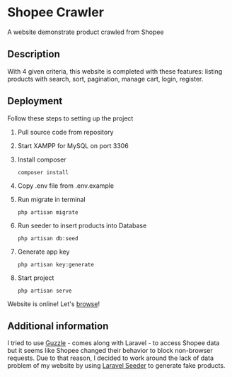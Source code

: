 # Shopee Crawler
 A website demonstrate product crawled from Shopee

## **Description**
With 4 given criteria, this website is completed with these features: listing products with search, sort, pagination, manage cart, login, register.

## **Deployment**
Follow these steps to setting up the project
1. Pull source code from repository
   
2. Start XAMPP for MySQL on port 3306
   
3. Install composer
   ```console
   composer install
   ```
   
4. Copy .env file from .env.example

5. Run migrate in terminal
   ```console
   php artisan migrate
   ```
6. Run seeder to insert products into Database
   ```console
   php artisan db:seed
   ```
7. Generate app key
   ```console
   php artisan key:generate
   ```
8. Start project
   ```console
   php artisan serve
   ```
Website is online! Let's [browse](http://localhost:8000/)!
## **Additional information**
I tried to use [Guzzle](https://docs.guzzlephp.org/en/stable/) - comes along with Laravel - to access Shopee data but it seems like Shopee changed their behavior to block non-browser requests. Due to that reason, I decided to work around the lack of data problem of my website by using [Laravel Seeder](https://laravel.com/docs/10.x/seeding) to generate fake products.
